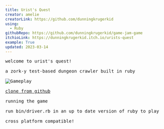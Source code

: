 ```yaml
---
title: Urist's Quest
creator: amelie
creatorLink: https://github.com/dunningkrugerkid
using:
  - Ruby
githubRepo: https://github.com/dunningkrugerkid/game-jam-game
itchioLink: https://dunningkrugerkid.itch.io/urists-quest
example: True
updated: 2023-03-14
---
```


<pre>welcome to urist's quest!

a zork-y test-based dungeon crawler built in ruby

<img alt="Gameplay" src="/winter2023/assets/submissions/urists-quest/gameplay.jpg" />

<a href="https://github.com/dunningkrugerkid/game-jam-game">clone from github</a>

running the game

run bin/driver.rb in an up to date version of ruby to play

cross platform compatible!
</pre>
